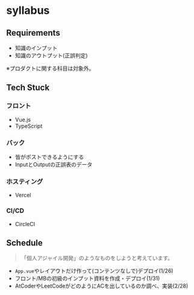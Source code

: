 # syllabus

## Requirements
- 知識のインプット
- 知識のアウトプット(正誤判定)

※プロダクトに関する科目は対象外。

## Tech Stuck
### フロント
- Vue.js
- TypeScript 

### バック
- 皆がポストできるようにする
- InputとOutputの正誤表のデータ

### ホスティング
- Vercel

### CI/CD
- CircleCI

## Schedule 
> 「個人アジャイル開発」のようなものをしようと考えています。

- `App.vue`やレイアウトだけ作って(コンテンツなしで)デプロイ(1/26)
- フロント/MBの初級のインプット資料を作成・デプロイ(1/31)
- AtCoderやLeetCodeがどのようにACを出しているのか調べ、実装(2/28)